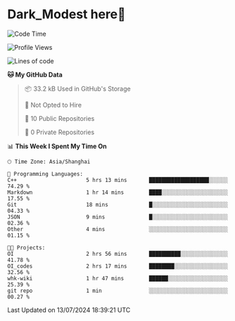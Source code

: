 # Dark_Modest here👋
<!--
<img align="left" src="https://github-readme-stats.vercel.app/api/top-langs/?username=DarkModest" height=255>
<img align="left" src="https://github-readme-stats.vercel.app/api?username=DarkModest&include_all_commits=true&count_private-true&custom_title=Dark_Modest'%20GitHub%20Stats&line_height=30&show_icons=true&hide_border=false&bg_color=ffffff&title_color=000000&icon_color=000000&text_color=463467"><br>
-->
<!--START_SECTION:waka-->
![Code Time](http://img.shields.io/badge/Code%20Time-79%20hrs%2021%20mins-blue)

![Profile Views](http://img.shields.io/badge/Profile%20Views-119-blue)

![Lines of code](https://img.shields.io/badge/From%20Hello%20World%20I%27ve%20Written-36.9%20thousand%20lines%20of%20code-blue)

**🐱 My GitHub Data** 

> 📦 33.2 kB Used in GitHub's Storage 
 > 
> 🚫 Not Opted to Hire
 > 
> 📜 10 Public Repositories 
 > 
> 🔑 0 Private Repositories 
 > 
📊 **This Week I Spent My Time On** 

```text
🕑︎ Time Zone: Asia/Shanghai

💬 Programming Languages: 
C++                      5 hrs 13 mins       ███████████████████░░░░░░   74.29 % 
Markdown                 1 hr 14 mins        ████░░░░░░░░░░░░░░░░░░░░░   17.55 % 
Git                      18 mins             █░░░░░░░░░░░░░░░░░░░░░░░░   04.33 % 
JSON                     9 mins              █░░░░░░░░░░░░░░░░░░░░░░░░   02.36 % 
Other                    4 mins              ░░░░░░░░░░░░░░░░░░░░░░░░░   01.15 % 

🐱‍💻 Projects: 
OI                       2 hrs 56 mins       ██████████░░░░░░░░░░░░░░░   41.78 % 
OI_codes                 2 hrs 17 mins       ████████░░░░░░░░░░░░░░░░░   32.56 % 
whk-wiki                 1 hr 47 mins        ██████░░░░░░░░░░░░░░░░░░░   25.39 % 
git repo                 1 min               ░░░░░░░░░░░░░░░░░░░░░░░░░   00.27 % 
```


 Last Updated on 13/07/2024 18:39:21 UTC
<!--END_SECTION:waka-->

